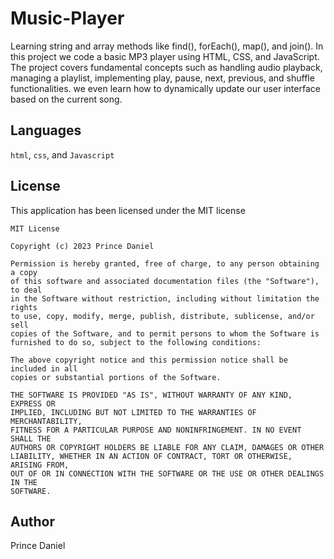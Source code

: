 # Music-Player
Learning string and array methods like find(), forEach(), map(), and join().
In this project we code a basic MP3 player using HTML, CSS, and JavaScript. The project covers fundamental concepts 
such as handling audio playback, managing a playlist, implementing play, pause, next, previous, and shuffle functionalities. 
we even learn how to dynamically update our user interface based on the current song.

## Languages

`html`, `css`, and `Javascript`

## License
This application has been licensed under the MIT license

```
MIT License

Copyright (c) 2023 Prince Daniel

Permission is hereby granted, free of charge, to any person obtaining a copy
of this software and associated documentation files (the "Software"), to deal
in the Software without restriction, including without limitation the rights
to use, copy, modify, merge, publish, distribute, sublicense, and/or sell
copies of the Software, and to permit persons to whom the Software is
furnished to do so, subject to the following conditions:

The above copyright notice and this permission notice shall be included in all
copies or substantial portions of the Software.

THE SOFTWARE IS PROVIDED "AS IS", WITHOUT WARRANTY OF ANY KIND, EXPRESS OR
IMPLIED, INCLUDING BUT NOT LIMITED TO THE WARRANTIES OF MERCHANTABILITY,
FITNESS FOR A PARTICULAR PURPOSE AND NONINFRINGEMENT. IN NO EVENT SHALL THE
AUTHORS OR COPYRIGHT HOLDERS BE LIABLE FOR ANY CLAIM, DAMAGES OR OTHER
LIABILITY, WHETHER IN AN ACTION OF CONTRACT, TORT OR OTHERWISE, ARISING FROM,
OUT OF OR IN CONNECTION WITH THE SOFTWARE OR THE USE OR OTHER DEALINGS IN THE
SOFTWARE.
```

## Author
Prince Daniel
